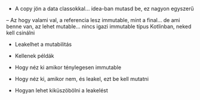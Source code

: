 - A copy jön a data classokkal... idea-ban mutasd be, ez nagyon egyszerű

– Az hogy valami val, a referencia lesz immutable, mint a final... de ami benne van, az lehet mutable... nincs igazi immutable típus Kotlinban, neked kell csinálni
- Leakelhet a mutabilitás

- Kellenek példák
- Hogy néz ki amikor ténylegesen immutable
- Hogy néz ki, amikor nem, és leakel, ezt be kell mutatni
- Hogyan lehet kiküszöbölni a leakelést